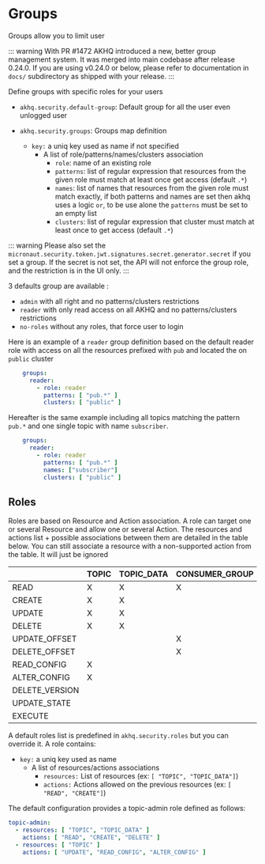 # Groups

Groups allow you to limit user

::: warning
With PR #1472 AKHQ introduced a new, better group management system. It was merged into main codebase after
release 0.24.0. If you are using v0.24.0 or below, please refer to documentation in `docs/` subdirectory
as shipped with your release.
:::

Define groups with specific roles for your users
* `akhq.security.default-group`: Default group for all the user even unlogged user

* `akhq.security.groups`: Groups map definition
  * `key:` a uniq key used as name if not specified
    * A list of role/patterns/names/clusters association
      * `role`: name of an existing role
      * `patterns`: list of regular expression that resources from the given role must match at least once get access (default `.*`)
      * `names`: list of names that resources from the given role must match exactly, if both patterns and names are set
         then akhq uses a logic `or`, to be use alone the `patterns` must be set to an empty list
      * `clusters`: list of regular expression that cluster must match at least once to get access (default `.*`)

::: warning
Please also set the `micronaut.security.token.jwt.signatures.secret.generator.secret` if you set a group.
If the secret is not set, the API will not enforce the group role, and the restriction is in the UI only.
:::

3 defaults group are available :
- `admin` with all right and no patterns/clusters restrictions
- `reader` with only read access on all AKHQ and no patterns/clusters restrictions
- `no-roles` without any roles, that force user to login

Here is an example of a `reader` group definition based on the default reader role with access on all the resources prefixed with `pub` and located the on `public` cluster
```yaml
    groups:
      reader:
        - role: reader
          patterns: [ "pub.*" ]
          clusters: [ "public" ]
```

Hereafter is the same example including all topics matching the pattern `pub.*` and one single topic with name `subscriber`.

```yaml
    groups:
      reader:
        - role: reader
          patterns: [ "pub.*" ]
          names: ["subscriber"]
          clusters: [ "public" ]
```

## Roles

Roles are based on Resource and Action association. A role can target one or several Resource and allow one or several Action.
The resources and actions list + possible associations between them are detailed in the table below.
You can still associate a resource with a non-supported action from the table. It will just be ignored

<div style="text-align: center;">

|                | TOPIC | TOPIC_DATA | CONSUMER_GROUP | CONNECT_CLUSTER | CONNECTOR | SCHEMA | NODE | ACL | KSQLDB |
|----------------|-------|------------|----------------|-----------------|-----------|--------|------|-----|--------|
| READ           | X     | X          | X              | X               | X         | X      | X    | X   | X      |
| CREATE         | X     | X          |                |                 | X         | X      |      |     |        |
| UPDATE         | X     | X          |                |                 |           | X      |      |     |        |
| DELETE         | X     | X          |                |                 | X         | X      |      |     |        |
| UPDATE_OFFSET  |       |            | X              |                 |           |        |      |     |        |
| DELETE_OFFSET  |       |            | X              |                 |           |        |      |     |        |
| READ_CONFIG    | X     |            |                |                 |           |        | X    |     |        |
| ALTER_CONFIG   | X     |            |                |                 |           |        | X    |     |        |
| DELETE_VERSION |       |            |                |                 |           | X      |      |     |        |
| UPDATE_STATE   |       |            |                |                 | X         |        |      |     |        |
| EXECUTE        |       |            |                |                 |           |        |      |     | X      |

</div>

A default roles list is predefined in `akhq.security.roles` but you can override it.
A role contains:
* `key:` a uniq key used as name
  * A list of resources/actions associations
    * `resources:` List of resources (ex: ```[ "TOPIC", "TOPIC_DATA"]```)
    * `actions:` Actions allowed on the previous resources (ex: ```[ "READ", "CREATE"]```)

The default configuration provides a topic-admin role defined as follows:
```yaml
topic-admin:
  - resources: [ "TOPIC", "TOPIC_DATA" ]
    actions: [ "READ", "CREATE", "DELETE" ]
  - resources: [ "TOPIC" ]
    actions: [ "UPDATE", "READ_CONFIG", "ALTER_CONFIG" ]

```
